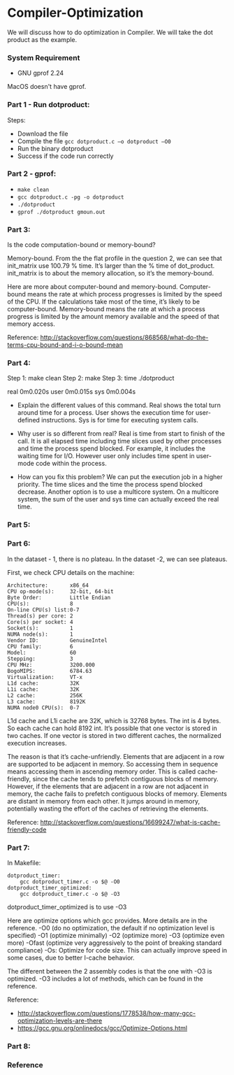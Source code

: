 # Compiler-Optimization

We will discuss how to do optimization in Compiler. We will take the dot product as the example.

### System Requirement
- GNU gprof 2.24

MacOS doesn't have gprof.

### Part 1 - Run dotproduct:
Steps:
- Download the file
- Compile the file
```gcc dotproduct.c –o dotproduct –O0 ```
- Run the binary dotproduct
- Success if the code run correctly


### Part 2 - gprof:
- ```make clean```
- ```gcc dotproduct.c -pg -o dotproduct```
- ```./dotproduct```
- ```gprof ./dotproduct gmoun.out```




### Part 3:
Is the code computation-bound or memory-bound?

Memory-bound. From the the flat profile in the question 2, we can see that init_matrix use 100.79 % time. It’s larger than the % time of dot_product. init_matrix is to about the memory allocation, so it’s the memory-bound.

Here are more about computer-bound and memory-bound. Computer-bound means the rate at which process progresses is limited by the speed of the CPU. If the calculations take most of the time, it’s likely to be computer-bound. Memory-bound means the rate at which a process progress is limited by the amount memory available and the speed of that memory access. 

Reference:
http://stackoverflow.com/questions/868568/what-do-the-terms-cpu-bound-and-i-o-bound-mean 


### Part 4:

Step 1: make clean
Step 2: make
Step 3: time ./dotproduct

real    0m0.020s
user   0m0.015s
sys     0m0.004s

- Explain the different values of this command.
Real shows the total turn around time for a process. User shows the execution time for user-defined instructions. Sys is for time for executing system calls.

- Why user is so different from real?
Real is time from start to finish of the call. It is all elapsed time including time slices used by other processes and time the process spend blocked. For example, it includes the waiting time for I/O. However user only includes time spent in user-mode code within the process. 

- How can you fix this problem?
We can put the execution job in a higher priority. The time slices and the time the process spend blocked decrease. Another option is to use a multicore system. On a multicore system, the sum of the user and sys time can actually exceed the real time. 


### Part 5:



### Part 6:

In the dataset - 1, there is no plateau. In the dataset -2, we can see plateaus.

First, we check CPU details on the machine:

```
Architecture:      	x86_64
CPU op-mode(s):    	32-bit, 64-bit
Byte Order:        	Little Endian
CPU(s):            	8
On-line CPU(s) list:0-7
Thread(s) per core:	2
Core(s) per socket:	4
Socket(s):         	1
NUMA node(s):      	1
Vendor ID:         	GenuineIntel
CPU family:        	6
Model:              60
Stepping:          	3
CPU MHz:           	3200.000
BogoMIPS:          	6784.63
Virtualization:    	VT-x
L1d cache:         	32K
L1i cache:         	32K
L2 cache:          	256K
L3 cache:          	8192K
NUMA node0 CPU(s): 	0-7

```

L1d cache and L1i cache are 32K, which is 32768 bytes. The int is 4 bytes. So each cache can hold 8192 int. It’s possible that one vector is stored in two caches. If one vector is stored in two different caches, the normalized execution increases. 

The reason is that it’s cache-unfriendly.  Elements that are adjacent in a row are supported to be adjacent in memory. So accessing them in sequence means accessing them in ascending memory order. This is called cache-friendly, since the cache tends to prefetch contiguous blocks of memory. However, if the elements that are adjacent in a row are not adjacent in memory, the cache fails to prefetch contiguous blocks of memory. Elements are distant in memory from each other. It jumps around in memory, potentially wasting the effort of the caches of retrieving the elements. 

Reference: http://stackoverflow.com/questions/16699247/what-is-cache-friendly-code 



### Part 7:
In Makefile:
```
dotproduct_timer:
    gcc dotproduct_timer.c -o $@ -O0
dotproduct_timer_optimized:
    gcc dotproduct_timer.c -o $@ -O3
```
dotproduct_timer_optimized is to use -O3

Here are optimize options which gcc provides. More details are in the reference.
-O0 (do no optimization, the default if no optimization level is specified)
-O1 (optimize minimally)
-O2 (optimize more)
-O3 (optimize even more)
-Ofast (optimize very aggressively to the point of breaking standard compliance)
-Os: Optimize for code size. This can actually improve speed in some cases, due to better I-cache behavior.

The different between the 2 assembly codes is that the one with -O3 is optimized. -O3 includes a lot of methods, which can be found in the reference.

Reference: 
- http://stackoverflow.com/questions/1778538/how-many-gcc-optimization-levels-are-there 
- https://gcc.gnu.org/onlinedocs/gcc/Optimize-Options.html 




### Part 8:



### Reference

